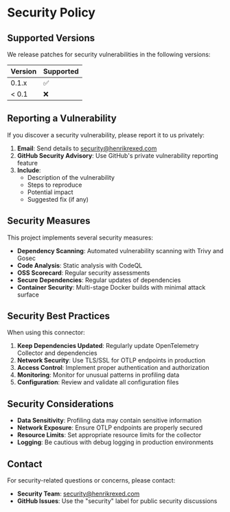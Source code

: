 # Security Policy

## Supported Versions

We release patches for security vulnerabilities in the following versions:

| Version | Supported          |
| ------- | ------------------ |
| 0.1.x   | :white_check_mark: |
| < 0.1   | :x:                |

## Reporting a Vulnerability

If you discover a security vulnerability, please report it to us privately:

1. **Email**: Send details to security@henrikrexed.com
2. **GitHub Security Advisory**: Use GitHub's private vulnerability reporting feature
3. **Include**:
   - Description of the vulnerability
   - Steps to reproduce
   - Potential impact
   - Suggested fix (if any)

## Security Measures

This project implements several security measures:

- **Dependency Scanning**: Automated vulnerability scanning with Trivy and Gosec
- **Code Analysis**: Static analysis with CodeQL
- **OSS Scorecard**: Regular security assessments
- **Secure Dependencies**: Regular updates of dependencies
- **Container Security**: Multi-stage Docker builds with minimal attack surface

## Security Best Practices

When using this connector:

1. **Keep Dependencies Updated**: Regularly update OpenTelemetry Collector and dependencies
2. **Network Security**: Use TLS/SSL for OTLP endpoints in production
3. **Access Control**: Implement proper authentication and authorization
4. **Monitoring**: Monitor for unusual patterns in profiling data
5. **Configuration**: Review and validate all configuration files

## Security Considerations

- **Data Sensitivity**: Profiling data may contain sensitive information
- **Network Exposure**: Ensure OTLP endpoints are properly secured
- **Resource Limits**: Set appropriate resource limits for the collector
- **Logging**: Be cautious with debug logging in production environments

## Contact

For security-related questions or concerns, please contact:
- **Security Team**: security@henrikrexed.com
- **GitHub Issues**: Use the "security" label for public security discussions
